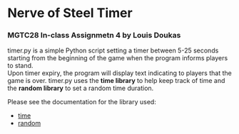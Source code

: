 # Nerve of Steel Timer

### MGTC28 In-class Assignmetn 4 by Louis Doukas

timer.py is a simple Python script setting a timer between 5-25 seconds starting from the beginning of the game when the program informs players to stand.  
Upon timer expiry, the program will display text indicating to players that the game is over. 
timer.py uses the **time library** to help keep track of time and the **random library** to set a random time duration.


Please see the documentation for the library used:
- [time](https://docs.python.org/3/library/time.html)
- [random](https://docs.python.org/3/library/random.html)
  
